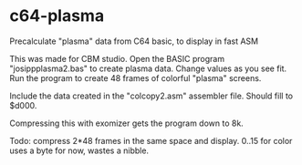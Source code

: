 # c64-plasma
Precalculate "plasma" data from C64 basic, to display in fast ASM

This was made for CBM studio.
Open the BASIC program "josippplasma2.bas" to create plasma data.
Change values as you see fit. Run the program to create 48 frames of colorful
"plasma" screens.

Include the data created in the "colcopy2.asm" assembler file.
Should fill to $d000.

Compressing this with exomizer gets the program down to 8k.

Todo:
compress 2*48 frames in the same space and display.
0..15 for color uses a byte for now, wastes a nibble.

